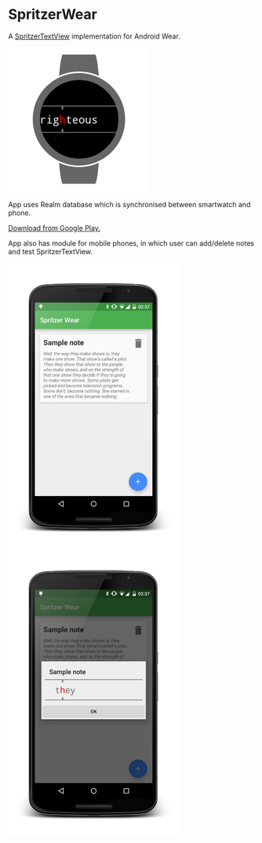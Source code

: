 # SpritzerWear
A [SpritzerTextView](https://github.com/andrewgiang/SpritzerTextView) implementation for Android Wear.

<a href="url"><img src="https://raw.githubusercontent.com/tajchert/SpritzerWear/master/images/device-2015-03-07-194434_framed.png" align="center" height="298" width="288" ></a>

App uses Realm database which is synchronised between smartwatch and phone.

[Download from Google Play.](https://play.google.com/store/apps/details?id=pl.tajchert.spritzerwear)

App also has module for mobile phones, in which user can add/delete notes and test SpritzerTextView.


<a href="url"><img src="https://raw.githubusercontent.com/tajchert/SpritzerWear/master/images/Screenshot_2015-03-08-02-37-18_framed.png" align="left" height="585" width="348" ></a>
<a href="url"><img src="https://raw.githubusercontent.com/tajchert/SpritzerWear/master/images/Screenshot_2015-03-08-02-37-48_framed.png" align="left" height="585" width="348" ></a>
